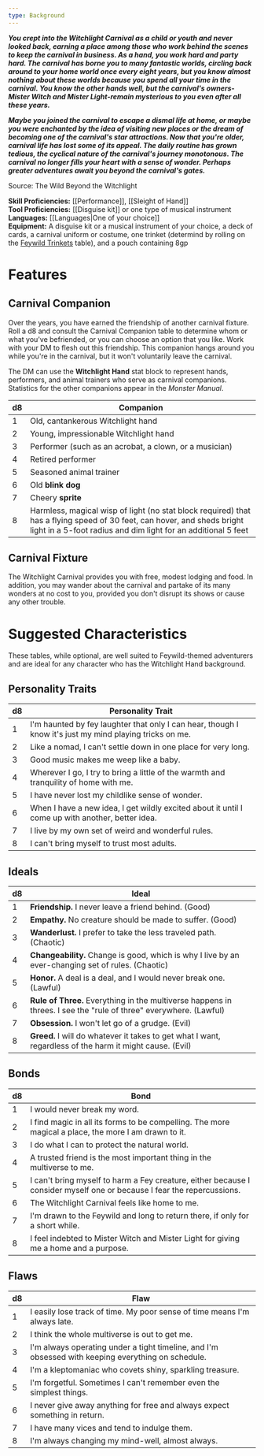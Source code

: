 ```yaml
---
type: Background
---
```

**_You crept into the Witchlight Carnival as a child or youth and never looked back, earning a place among those who work behind the scenes to keep the carnival in business. As a hand, you work hard and party hard. The carnival has borne you to many fantastic worlds, circling back around to your home world once every eight years, but you know almost nothing about these worlds because you spend all your time in the carnival. You know the other hands well, but the carnival's owners-Mister Witch and Mister Light-remain mysterious to you even after all these years._**

**_Maybe you joined the carnival to escape a dismal life at home, or maybe you were enchanted by the idea of visiting new places or the dream of becoming one of the carnival's star attractions. Now that you're older, carnival life has lost some of its appeal. The daily routine has grown tedious, the cyclical nature of the carnival's journey monotonous. The carnival no longer fills your heart with a sense of wonder. Perhaps greater adventures await you beyond the carnival's gates._**

Source: The Wild Beyond the Witchlight

**Skill Proficiencies:** [[Performance]], [[Sleight of Hand]]  
**Tool Proficiencies:** [[Disguise kit]] or one type of musical instrument  
**Languages:** [[Languages|One of your choice]]  
**Equipment:** A disguise kit or a musical instrument of your choice, a deck of cards, a carnival uniform or costume, one trinket (determind by rolling on the [Feywild Trinkets](http://dnd5e.wikidot.com/trinkets) table), and a pouch containing 8gp

# Features

## Carnival Companion

Over the years, you have earned the friendship of another carnival fixture. Roll a d8 and consult the Carnival Companion table to determine whom or what you've befriended, or you can choose an option that you like. Work with your DM to flesh out this friendship. This companion hangs around you while you're in the carnival, but it won't voluntarily leave the carnival.

The DM can use the **Witchlight Hand** stat block to represent hands, performers, and animal trainers who serve as carnival companions. Statistics for the other companions appear in the _Monster Manual_.

|d8|Companion|
|---|---|
|1|Old, cantankerous Witchlight hand|
|2|Young, impressionable Witchlight hand|
|3|Performer (such as an acrobat, a clown, or a musician)|
|4|Retired performer|
|5|Seasoned animal trainer|
|6|Old **blink dog**|
|7|Cheery **sprite**|
|8|Harmless, magical wisp of light (no stat block required) that has a flying speed of 30 feet, can hover, and sheds bright light in a 5-foot radius and dim light for an additional 5 feet|

## Carnival Fixture

The Witchlight Carnival provides you with free, modest lodging and food. In addition, you may wander about the carnival and partake of its many wonders at no cost to you, provided you don't disrupt its shows or cause any other trouble.

# Suggested Characteristics

These tables, while optional, are well suited to Feywild-themed adventurers and are ideal for any character who has the Witchlight Hand background.

## Personality Traits

|d8|Personality Trait|
|---|---|
|1|I'm haunted by fey laughter that only I can hear, though I know it's just my mind playing tricks on me.|
|2|Like a nomad, I can't settle down in one place for very long.|
|3|Good music makes me weep like a baby.|
|4|Wherever I go, I try to bring a little of the warmth and tranquility of home with me.|
|5|I have never lost my childlike sense of wonder.|
|6|When I have a new idea, I get wildly excited about it until I come up with another, better idea.|
|7|I live by my own set of weird and wonderful rules.|
|8|I can't bring myself to trust most adults.|

## Ideals

|d8|Ideal|
|---|---|
|1|**Friendship.** I never leave a friend behind. (Good)|
|2|**Empathy.** No creature should be made to suffer. (Good)|
|3|**Wanderlust.** I prefer to take the less traveled path. (Chaotic)|
|4|**Changeability.** Change is good, which is why I live by an ever-changing set of rules. (Chaotic)|
|5|**Honor.** A deal is a deal, and I would never break one. (Lawful)|
|6|**Rule of Three.** Everything in the multiverse happens in threes. I see the "rule of three" everywhere. (Lawful)|
|7|**Obsession.** I won't let go of a grudge. (Evil)|
|8|**Greed.** I will do whatever it takes to get what I want, regardless of the harm it might cause. (Evil)|

## Bonds

|d8|Bond|
|---|---|
|1|I would never break my word.|
|2|I find magic in all its forms to be compelling. The more magical a place, the more I am drawn to it.|
|3|I do what I can to protect the natural world.|
|4|A trusted friend is the most important thing in the multiverse to me.|
|5|I can't bring myself to harm a Fey creature, either because I consider myself one or because I fear the repercussions.|
|6|The Witchlight Carnival feels like home to me.|
|7|I'm drawn to the Feywild and long to return there, if only for a short while.|
|8|I feel indebted to Mister Witch and Mister Light for giving me a home and a purpose.|

## Flaws

|d8|Flaw|
|---|---|
|1|I easily lose track of time. My poor sense of time means I'm always late.|
|2|I think the whole multiverse is out to get me.|
|3|I'm always operating under a tight timeline, and I'm obsessed with keeping everything on schedule.|
|4|I'm a kleptomaniac who covets shiny, sparkling treasure.|
|5|I'm forgetful. Sometimes I can't remember even the simplest things.|
|6|I never give away anything for free and always expect something in return.|
|7|I have many vices and tend to indulge them.|
|8|I'm always changing my mind-well, almost always.|